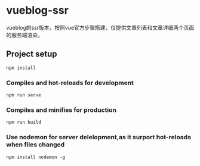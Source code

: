 # vueblog-ssr
vueblog的ssr版本，按照vue官方步骤搭建，仅提供文章列表和文章详细两个页面的服务端渲染。

## Project setup
```
npm install
```

### Compiles and hot-reloads for development
```
npm run serve
```

### Compiles and minifies for production
```
npm run build
```

### Use nodemon for server delelopment,as it surport hot-reloads when files changed
```
npm install nodemon -g
```
